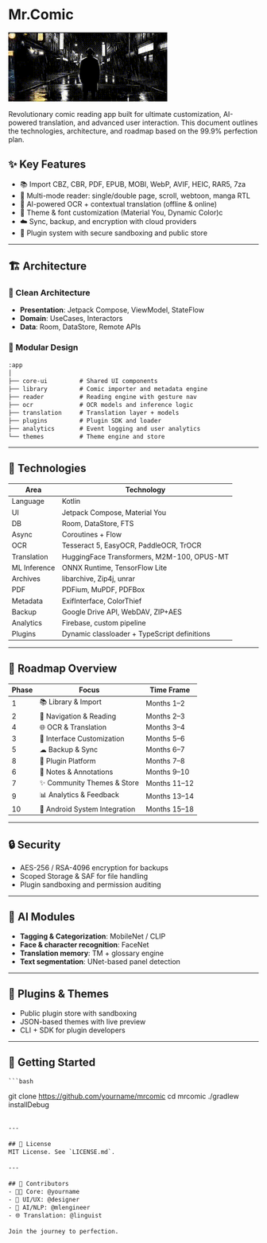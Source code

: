 # Mr.Comic

![Mr.Comic Preview](video_preview.gif)

Revolutionary comic reading app built for ultimate customization, AI-powered translation, and advanced user interaction. This document outlines the technologies, architecture, and roadmap based on the 99.9% perfection plan.

## ✨ Key Features
- 📚 Import CBZ, CBR, PDF, EPUB, MOBI, WebP, AVIF, HEIC, RAR5, 7za
- 📖 Multi-mode reader: single/double page, scroll, webtoon, manga RTL
- 🧠 AI-powered OCR + contextual translation (offline & online)
- 🎨 Theme & font customization (Material You, Dynamic Color)с
- ☁️ Sync, backup, and encryption with cloud providers
- 🔌 Plugin system with secure sandboxing and public store

---

## 🏗 Architecture

### 📐 Clean Architecture
- **Presentation**: Jetpack Compose, ViewModel, StateFlow
- **Domain**: UseCases, Interactors
- **Data**: Room, DataStore, Remote APIs

### 🧱 Modular Design
```
:app
│
├── core-ui         # Shared UI components
├── library         # Comic importer and metadata engine
├── reader          # Reading engine with gesture nav
├── ocr             # OCR models and inference logic
├── translation     # Translation layer + models
├── plugins         # Plugin SDK and loader
├── analytics       # Event logging and user analytics
└── themes          # Theme engine and store
```

---

## 🧰 Technologies

| Area            | Technology                                        |
|-----------------|---------------------------------------------------|
| Language        | Kotlin                                            |
| UI              | Jetpack Compose, Material You                    |
| DB              | Room, DataStore, FTS                             |
| Async           | Coroutines + Flow                                |
| OCR             | Tesseract 5, EasyOCR, PaddleOCR, TrOCR           |
| Translation     | HuggingFace Transformers, M2M-100, OPUS-MT       |
| ML Inference    | ONNX Runtime, TensorFlow Lite                    |
| Archives        | libarchive, Zip4j, unrar                         |
| PDF             | PDFium, MuPDF, PDFBox                            |
| Metadata        | ExifInterface, ColorThief                        |
| Backup          | Google Drive API, WebDAV, ZIP+AES                |
| Analytics       | Firebase, custom pipeline                        |
| Plugins         | Dynamic classloader + TypeScript definitions     |

---

## 📆 Roadmap Overview

| Phase | Focus                          | Time Frame   |
|-------|---------------------------------|--------------|
| 1     | 📚 Library & Import             | Months 1–2   |
| 2     | 📖 Navigation & Reading         | Months 2–3   |
| 4     | 🌐 OCR & Translation            | Months 3–4   |
| 3     | 🎨 Interface Customization      | Months 5–6   |
| 5     | ☁ Backup & Sync                 | Months 6–7   |
| 8     | 🔌 Plugin Platform              | Months 7–8   |
| 6     | 📝 Notes & Annotations          | Months 9–10  |
| 7     | ✨ Community Themes & Store     | Months 11–12 |
| 9     | 📊 Analytics & Feedback         | Months 13–14 |
| 10    | 📱 Android System Integration   | Months 15–18 |

---

## 🔒 Security
- AES-256 / RSA-4096 encryption for backups
- Scoped Storage & SAF for file handling
- Plugin sandboxing and permission auditing

---

## 🧠 AI Modules
- **Tagging & Categorization**: MobileNet / CLIP
- **Face & character recognition**: FaceNet
- **Translation memory**: TM + glossary engine
- **Text segmentation**: UNet-based panel detection

---

## 🔌 Plugins & Themes
- Public plugin store with sandboxing
- JSON-based themes with live preview
- CLI + SDK for plugin developers

---

## 🚀 Getting Started
    ```bash
git clone https://github.com/yourname/mrcomic
cd mrcomic
./gradlew installDebug
```

---

## 📄 License
MIT License. See `LICENSE.md`.

---

## 🏁 Contributors
- 🧑‍💻 Core: @yourname
- 🎨 UI/UX: @designer
- 🤖 AI/NLP: @mlengineer
- 🌐 Translation: @linguist

Join the journey to perfection. 

